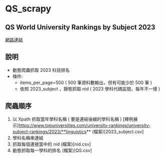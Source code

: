 # QS_scrapy
 
## QS World University Rankings by Subject 2023
[網路連結](https://www.topuniversities.com/subject-rankings/2023?qs_qp=topnav)

## 說明
 - 動態爬蟲抓取 2023 科目排名
 - 條件:
   *  items_per_page=500 ( 500 筆資料數輸出，但有可能少於 500 筆 )
   *  依照 2023_subject ，靜態抓取 nid  ( 2023 學科代碼區間，每年不一樣 )

## 爬蟲順序
 1. 以 Xpath 抓取當年學科名稱 ( 要是連結後綴的學科名稱 )  [釋例展示]https://www.topuniversities.com/university-rankings/university-subject-rankings/2023/**linguistics** (檔案)[2023_subject.csv]
 2. 學科名稱串連結
 3. 抓取每個連接當中的 nid (檔案)[nid.csv]
 4. 動態抓取每一學科的排名 (檔案)[QS.csv]

 
